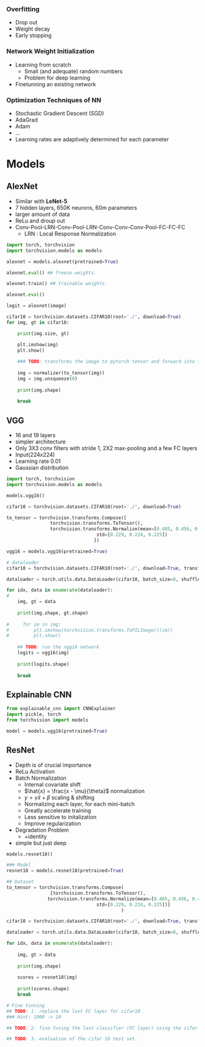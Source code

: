 ### Overfitting
- Drop out
- Weight decay
- Early stopping
### Network Weight Initialization
- Learning from scratch
  - Small (and adequate) random numbers
  - Problem for deep learning
- Finetunning an existing network
### Optimization Techniques of NN
- Stochastic Gradient Descent (SGD)
- AdaGrad
- Adam
- ...
- Learning rates are adaptively determined for each parameter

# Models
## AlexNet
- Similar with **LeNet-5**
- 7 hidden layers, 650K neurons, 60m parameters
- larger amount of data
- ReLu and droup out
- Conv-Pool-LRN-Conv-Pool-LRN-Conv-Conv-Conv-Pool-FC-FC-FC
  - LRN : Local Response Normalization

```python
import torch, torchvision 
import torchvision.models as models

alexnet = models.alexnet(pretrained=True)

alexnet.eval() ## freeze weights.

alexnet.train() ## trainable weights.

alexnet.eval()

logit = alexnet(image)

cifar10 = torchvision.datasets.CIFAR10(root='./', download=True)
for img, gt in cifar10:

    print(img.size, gt)

    plt.imshow(img)
    plt.show()
    
    ### TODO: transforms the image to pytorch tensor and forward into the alexnet model.
    
    img = normalizer(to_tensor(img))
    img = img.unsqueeze(0)
    
    print(img.shape)
    
    break
```

## VGG
- 16 and 19 layers
- simpler architecture 
- Only 3X3 conv filters with stride 1, 2X2 max-pooling and a few FC layers
- Input(224x224)
- Learning rate 0.01
- Gaussian distribution

```python
import torch, torchvision
import torchvision.models as models

models.vgg16()

cifar10 = torchvision.datasets.CIFAR10(root='./', download=True)

to_tensor = torchvision.transforms.Compose([
                torchvision.transforms.ToTensor(),
                torchvision.transforms.Normalize(mean=[0.485, 0.456, 0.406],
                                 std=[0.229, 0.224, 0.225])
                                ])

vgg16 = models.vgg16(pretrained=True)

# dataloader
cifar10 = torchvision.datasets.CIFAR10(root='./', download=True, transform=to_tensor)  ## torch.utils.data.Dataset 

dataloader = torch.utils.data.DataLoader(cifar10, batch_size=8, shuffle=True, num_workers=2)

for idx, data in enumerate(dataloader):
#     
    img, gt = data
    
    print(img.shape, gt.shape)
    
#     for im in img:
#         plt.imshow(torchvision.transforms.ToPILImage()(im))
#         plt.show()
    
    ## TODO: run the vgg16 network
    logits = vgg16(img)
    
    print(logits.shape)
    
    break
```

## Explainable CNN

```python
from explainable_cnn import CNNExplainer
import pickle, torch
from torchvision import models

model = models.vgg16(pretrained=True)
```

## ResNet
- Depth is of crucial importance
- ReLu Activation
- Batch Normalization
  - Internal covariate shift
  - $\hat{x} = \frac{x - \mu}{\theta}$ normalization
  - $y = \gamma\hat{x} + \beta$ scaling & shifting
  - Normalizing each layer, for each mini-batch
  - Greatly accelerate training
  - Less sensitive to initalization
  - Improve regularization
- Degradation Problem
  - +identity
- simple but just deep

```python
models.resnet18()

### Model
resnet18 = models.resnet18(pretrained=True)

## Dataset
to_tensor = torchvision.transforms.Compose(
                [torchvision.transforms.ToTensor(),
               torchvision.transforms.Normalize(mean=[0.485, 0.456, 0.406],
                                 std=[0.229, 0.224, 0.225])]
                                          )

cifar10 = torchvision.datasets.CIFAR10(root='./', download=True, transform=to_tensor)

dataloader = torch.utils.data.DataLoader(cifar10, batch_size=8, shuffle=True, num_workers=2)

for idx, data in enumerate(dataloader):
    
    img, gt = data
    
    print(img.shape)
    
    scores = resnet18(img)
    
    print(scores.shape)
    break

# Fine tunning
## TODO: 1. replace the last FC layer for cifar10
### Hint: 1000 -> 10

## TODO: 2. fine tuning the last classifier (FC layer) using the cifar 10 training set.

## TODO: 3. evaluation of the cifar 10 test set.
```